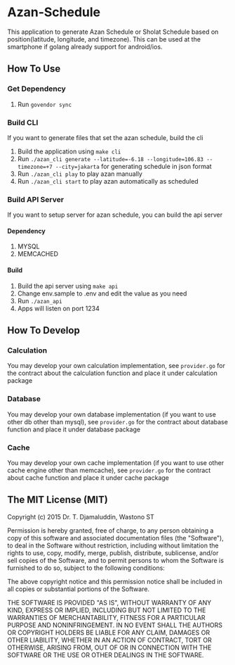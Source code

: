 # Azan-Schedule

This application to generate Azan Schedule or Sholat Schedule based on position(latitude, longitude, and timezone). This can be used at the smartphone if golang already support for android/ios.

## How To Use

### Get Dependency

1. Run `govendor sync`

### Build CLI

If you want to generate files that set the azan schedule, build the cli

1. Build the application using `make cli`
2. Run `./azan_cli generate --latitude=-6.18 --longitude=106.83 --timezone=+7 --city=jakarta` for generating schedule in json format
3. Run `./azan_cli play` to play azan manually
4. Run `./azan_cli start` to play azan automatically as scheduled


### Build API Server

If you want to setup server for azan schedule, you can build the api server

#### Dependency

1. MYSQL
2. MEMCACHED

#### Build

1. Build the api server using `make api`
2. Change env.sample to .env and edit the value as you need
3. Run `./azan_api`
4. Apps will listen on port 1234

## How To Develop

### Calculation

You may develop your own calculation implementation, see `provider.go` for the contract about the calculation function and place it under calculation package

### Database

You may develop your own database implementation (if you want to use other db other than mysql), see `provider.go` for the contract about database function and place it under database package

### Cache

You may develop your own cache implementation (if you want to use other cache engine other than memcache), see `provider.go` for the contract about cache function and place it under cache package

## The MIT License (MIT)
Copyright (c) 2015 Dr. T. Djamaluddin, Wastono ST

Permission is hereby granted, free of charge, to any person obtaining a copy
of this software and associated documentation files (the "Software"), to deal
in the Software without restriction, including without limitation the rights
to use, copy, modify, merge, publish, distribute, sublicense, and/or sell
copies of the Software, and to permit persons to whom the Software is
furnished to do so, subject to the following conditions:

The above copyright notice and this permission notice shall be included in all
copies or substantial portions of the Software.

THE SOFTWARE IS PROVIDED "AS IS", WITHOUT WARRANTY OF ANY KIND, EXPRESS OR
IMPLIED, INCLUDING BUT NOT LIMITED TO THE WARRANTIES OF MERCHANTABILITY,
FITNESS FOR A PARTICULAR PURPOSE AND NONINFRINGEMENT. IN NO EVENT SHALL THE
AUTHORS OR COPYRIGHT HOLDERS BE LIABLE FOR ANY CLAIM, DAMAGES OR OTHER
LIABILITY, WHETHER IN AN ACTION OF CONTRACT, TORT OR OTHERWISE, ARISING FROM,
OUT OF OR IN CONNECTION WITH THE SOFTWARE OR THE USE OR OTHER DEALINGS IN THE
SOFTWARE.


